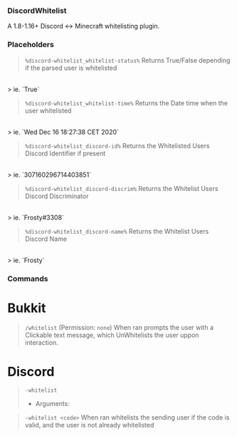 ### DiscordWhitelist
A 1.8-1.16+ Discord <-> Minecraft whitelisting plugin.

### Placeholders

> `%discord-whitelist_whitelist-status%`<nl>
> Returns True/False depending if the parsed user is whitelisted<nl>
<br>
> ie. `True`<nl>

> `%discord-whitelist_whitelist-time%`<nl>
> Returns the Date time when the user whitelisted<nl>
<br>
> ie. `Wed Dec 16 18:27:38 CET 2020`

> `%discord-whitelist_discord-id%`<nl>
> Returns the Whitelisted Users Discord Identifier if present<nl>
<br>
> ie. `307160296714403851`

> `%discord-whitelist_discord-discrim%`<nl>
> Returns the Whitelist Users Discord Discriminator<nl>
<br>
> ie. `Frosty#3308`

> `%discord-whitelist_discord-name%`<nl>
> Returns the Whitelist Users Discord Name<nl>
<br>
> ie. `Frosty`

### Commands

# Bukkit

> `/whitelist` (Permission: `none`)<nl>
> When ran prompts the user with a Clickable text message, which UnWhitelists the user uppon interaction.

# Discord
> `-whitelist`<nl>
>  - Arguments:

>   `-whitelist <code>`<nl>
>   When ran whitelists the sending user if the code is valid, and the user is not already whitelisted
